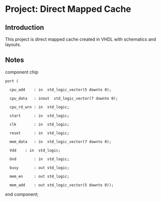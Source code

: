 # Project: Direct Mapped Cache
## Introduction
This project is direct mapped cache created in VHDL with schematics and layouts.

## Notes
component chip  

    port (
    
      cpu_add    : in  std_logic_vector(5 downto 0);
      
      cpu_data   : inout  std_logic_vector(7 downto 0);
      
      cpu_rd_wrn : in  std_logic;    
      
      start      : in  std_logic;
      
      clk        : in  std_logic;
      
      reset      : in  std_logic;
      
      mem_data   : in  std_logic_vector(7 downto 0);
      
      Vdd	 : in  std_logic;
      
      Gnd        : in  std_logic;
      
      busy       : out std_logic;
      
      mem_en     : out std_logic;
      
      mem_add    : out std_logic_vector(5 downto 0));
      
  end component;
